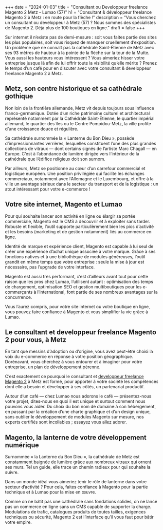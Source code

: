 +++
date = "2024-01-03"
title = "Consultant ou Developpeur freelance Magento 2 Metz - Lumao (57)"
h1 = "Consultant & développeur freelance Magento 2 à Metz : en route pour la flèche !"
description = "Vous cherchez un consultant ou developpeur à Metz (57) ? Nous sommes des spécialistes de Magento 2. Déjà plus de 100 boutiques en ligne."
draft = false
+++

Sur internet il n’existe pas de demi-mesure : soit vous faites partie des sites les plus populaires, soit vous risquez de manquer cruellement d’exposition. Un problème que ne connaît pas la cathédrale Saint-Étienne de Metz avec ses 93 mètres de hauteur à la pointe de la flèche sur la tour de la Mutte. Vous aussi les hauteurs vous intéressent ? Vous aimeriez hisser votre entreprise jusque là afin de lui offrir toute la visibilité qu’elle mérite ? Prenez le temps d’un café pour en discuter avec votre consultant & developpeur freelance Magento 2 à Metz.

## Metz, son centre historique et sa cathédrale gothique
Non loin de la frontière allemande, Metz vit depuis toujours sous influence franco-germanique. Dotée d’un riche patrimoine culturel et architectural représenté notamment par la Cathédrale Saint-Étienne, le quartier impérial allemand, le quartier des îles ou le Centre Pompidou-Metz, la ville profite d’une croissance douce et régulière.

Sa cathédrale surnommée la « Lanterne du Bon Dieu », possède d’impressionnantes verrières, lesquelles constituent l’une des plus grandes collections de vitraux — dont certains signés de l’artiste Marc Chagall — en Europe. C’est à l’abondance de lumière dirigée vers l’intérieur de la cathédrale que l’édifice religieux doit son surnom.

Par ailleurs, Metz se positionne au cœur d’un carrefour commercial et logistique européen. Une position privilégiée qui facilite les échanges commerciaux, notamment avec l’Allemagne et le Luxembourg, et offre à la ville un avantage sérieux dans le secteur du transport et de la logistique : un atout intéressant pour votre e-commerce !

## Votre site internet, Magento et Lumao
Pour qui souhaite lancer son activité en ligne ou élargir sa portée commerciale, Magento est le CMS à découvrir et à exploiter sans tarder. Robuste et flexible, l’outil supporte particulièrement bien les pics d’activité et les besoins (marketing et de gestion notamment) liés au commerce en ligne.

Identité de marque et expérience client, Magento est capable à lui seul de créer une expérience d’achat unique associée à votre marque. Grâce à ses fonctions natives et à une bibliothèque de modules généreuses, l’outil grandit en même temps que votre entreprise : seule la mise à jour est nécessaire, pas l’upgrade de votre interface.

Magento est aussi très performant, c’est d’ailleurs avant tout pour cette raison que les pros chez Lumao, l’utilisent autant : optimisation des temps de chargement, optimisation SEO et gestion multiboutiques pour les e-commerçants à l’international, font partie de ses nombreux avantages sur la concurrence.

Vous l’aurez compris, pour votre site internet ou votre boutique en ligne, vous pouvez faire confiance à Magento et vous simplifier la vie grâce à Lumao.

## Le consultant et developpeur freelance Magento 2 pour vous, à Metz
En tant que messins d’adoption ou d’origine, vous avez peut-être choisi la voix du e-commerce en réponse à votre position géographique. Dorénavant, vous cherchez à vous entourer et à imaginer pour votre entreprise, un plan de développement pérenne.

C’est exactement ce pourquoi le consultant et [developpeur freelance Magento 2](/ecommerce/cms/magento/freelance/) à Metz est formé, pour apporter à votre société les compétences dont elle a besoin et développer à ses côtés, un partenariat productif.

Autour d’un café — chez Lumao nous adorons le café — présentez-nous votre projet, dites-nous en quoi il est unique et surtout comment nous pouvons vous aider. Du choix du bon nom de domaine à son hébergement, en passant par la création d’une charte graphique et d’un design unique, sans oublier le développement de modules Magento sur mesure, nos experts certifiés sont incollables ; essayez vous allez adorer.

## Magento, la lanterne de votre développement numérique
Surnommée « la Lanterne du Bon Dieu », la cathédrale de Metz est constamment baignée de lumière grâce aux nombreux vitraux qui ornent ses murs. Tel un guide, elle trace un chemin radieux pour qui souhaite la suivre.

Dans un monde idéal vous aimeriez tenir le rôle de lanterne dans votre secteur d’activité ? Pour cela, faites confiance à Magento pour la partie technique et à Lumao pour la mise en œuvre.

Comme on ne bâtit pas une cathédrale sans fondations solides, on ne lance pas un commerce en ligne sans un CMS capable de supporter la charge. Modulations de trafic, catalogues produits de toutes tailles, exigences techniques ou sécurité, Magento 2 est l’interface qu’il vous faut pour bâtir votre empire.
